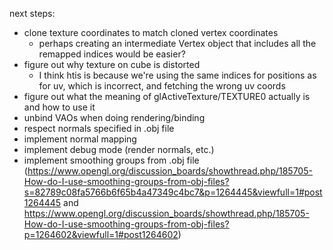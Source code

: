 next steps:

- clone texture coordinates to match cloned vertex coordinates
  - perhaps creating an intermediate Vertex object that includes all the remapped indices would be easier?
- figure out why texture on cube is distorted
  - I think htis is because we're using the same indices for positions as for uv, which is incorrect, and fetching the wrong uv coords
- figure out what the meaning of glActiveTexture/TEXTURE0 actually is and how to use it
- unbind VAOs when doing rendering/binding
- respect normals specified in .obj file
- implement normal mapping
- implement debug mode (render normals, etc.)
- implement smoothing groups from .obj file (https://www.opengl.org/discussion_boards/showthread.php/185705-How-do-I-use-smoothing-groups-from-obj-files?s=82789c08fa5766b6f65b4a47349c4bc7&p=1264445&viewfull=1#post1264445 and https://www.opengl.org/discussion_boards/showthread.php/185705-How-do-I-use-smoothing-groups-from-obj-files?p=1264602&viewfull=1#post1264602)
